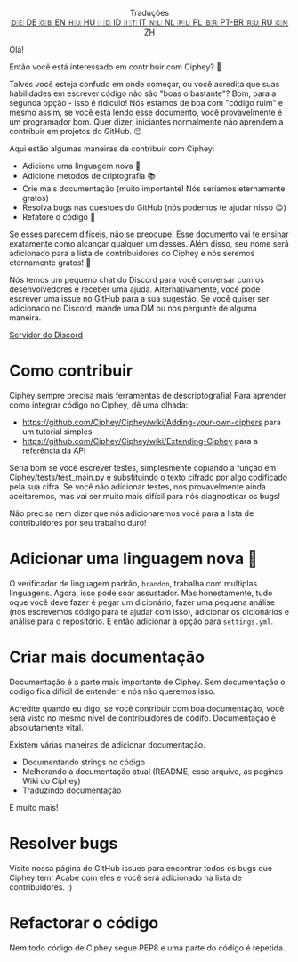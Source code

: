 <p align="center">
Traduções <br>
<a href=https://github.com/Ciphey/Ciphey/tree/master/translations/de/CONTRIBUTING.md>🇩🇪 DE   </a>
<a href=https://github.com/Ciphey/Ciphey/tree/master/CONTRIBUTING.md>🇬🇧 EN   </a>
<a href=https://github.com/Ciphey/Ciphey/tree/master/translations/hu/CONTRIBUTING.md>🇭🇺 HU   </a>
<a href=https://github.com/Ciphey/Ciphey/tree/master/translations/id/CONTRIBUTING.md>🇮🇩 ID   </a>
<a href=https://github.com/Ciphey/Ciphey/tree/master/translations/it/CONTRIBUTING.md>🇮🇹 IT   </a>
<a href=https://github.com/Ciphey/Ciphey/tree/master/translations/nl/CONTRIBUTING.md>🇳🇱 NL   </a>
<a href=https://github.com/Ciphey/Ciphey/tree/master/translations/pl/CONTRIBUTING.md>🇵🇱 PL   </a>
<a href=https://github.com/Ciphey/Ciphey/tree/master/translations/pt-br/CONTRIBUTING.md>🇧🇷 PT-BR   </a>
<a href=https://github.com/Ciphey/Ciphey/tree/master/translations/ru/CONTRIBUTING.md>🇷🇺 RU   </a>
<a href=https://github.com/Ciphey/Ciphey/tree/master/translations/zh/CONTRIBUTING.md>🇨🇳 ZH   </a>
</p>

Olá!

Então você está interessado em contribuir com Ciphey? 🤔

Talves você esteja confudo em onde começar, ou você acredita que suas habilidades em escrever código não são "boas o bastante"? Bom, para a segunda opção - isso é ridículo! Nós estamos de boa com "código ruim" e mesmo assim, se você está lendo esse documento, você provavelmente é um programador bom. Quer dizer, iniciantes normalmente não aprendem a contribuir em projetos do GitHub. 😉

Aqui estão algumas maneiras de contribuir com Ciphey:

- Adicione uma linguagem nova 🧏
- Adicione metodos de criptografia 📚
- Crie mais documentação (muito importante! Nós seriamos eternamente gratos)
- Resolva bugs nas questoes do GitHub (nós podemos te ajudar nisso 😊)
- Refatore o código 🥺

Se esses parecem difíceis, não se preocupe! Esse documento vai te ensinar exatamente como alcançar qualquer um desses. Além disso, seu nome será adicionado para a lista de contribuidores do Ciphey e nós seremos eternamente gratos! 🙏

Nós temos um pequeno chat do Discord para você conversar com os desenvolvedores e receber uma ajuda. Alternativamente, você pode escrever uma issue no GitHub para a sua sugestão. Se você quiser ser adicionado no Discord, mande uma DM ou nos pergunte de alguma maneira.

[Servidor do Discord](https://discord.gg/KfyRUWw)

# Como contribuir

Ciphey sempre precisa mais ferramentas de descriptografia! Para aprender como integrar código no Ciphey, dê uma olhada:

- <https://github.com/Ciphey/Ciphey/wiki/Adding-your-own-ciphers> para um tutorial simples
- <https://github.com/Ciphey/Ciphey/wiki/Extending-Ciphey> para a referência da API

Seria bom se você escrever testes, simplesmente copiando a função em Ciphey/tests/test_main.py e substituindo o texto cifrado por algo codificado pela sua cifra. Se você não adicionar testes, nós provavelmente ainda aceitaremos, mas vai ser muito mais difícil para nós diagnosticar os bugs!

Não precisa nem dizer que nós adicionaremos você para a lista de contribuidores por seu trabalho duro!

# Adicionar uma linguagem nova 🧏

O verificador de linguagem padrão, `brandon`, trabalha com multiplas linguagens. Agora, isso pode soar assustador.
Mas honestamente, tudo oque você deve fazer é pegar um dicionário, fazer uma pequena análise (nós escrevemos código para te ajudar com isso), adicionar os dicionários e análise para o repositório. E então adicionar a opção para `settings.yml`.

# Criar mais documentação

Documentação é a parte mais importante de Ciphey. Sem documentação o codigo fica dificil de entender e nós não queremos isso.

Acredite quando eu digo, se você contribuir com boa documentação, você será visto no mesmo nível de contribuidores de códifo. Documentação é absolutamente vital.

Existem várias maneiras de adicionar documentação.

- Documentando strings no código
- Melhorando a documentação atual (README, esse arquivo, as paginas Wiki do Ciphey)
- Traduzindo documentação

E muito mais!

# Resolver bugs

Visite nossa página de GitHub issues para encontrar todos os bugs que Ciphey tem! Acabe com eles e você será adicionado na lista de contribuidores. ;)

# Refactorar o código

Nem todo código de Ciphey segue PEP8 e uma parte do código é repetida.
